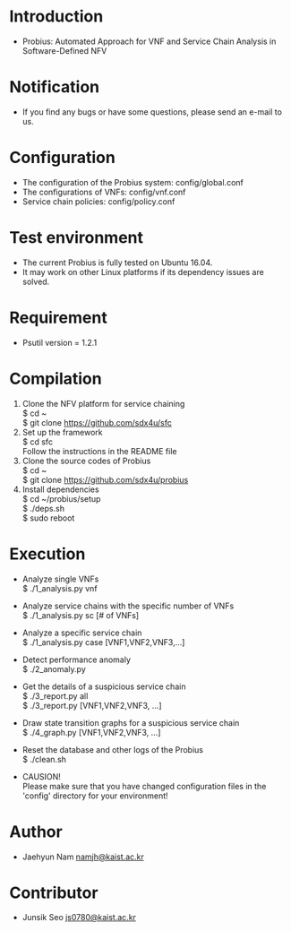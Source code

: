 # Introduction
- Probius: Automated Approach for VNF and Service Chain Analysis in Software-Defined NFV  

# Notification
- If you find any bugs or have some questions, please send an e-mail to us.  

# Configuration
- The configuration of the Probius system: config/global.conf  
- The configurations of VNFs: config/vnf.conf  
- Service chain policies: config/policy.conf  

# Test environment
- The current Probius is fully tested on Ubuntu 16.04.  
- It may work on other Linux platforms if its dependency issues are solved.  

# Requirement
- Psutil version = 1.2.1  

# Compilation
1. Clone the NFV platform for service chaining  
$ cd ~  
$ git clone https://github.com/sdx4u/sfc  
1. Set up the framework  
$ cd sfc  
Follow the instructions in the README file  
2. Clone the source codes of Probius  
$ cd ~  
$ git clone https://github.com/sdx4u/probius    
3. Install dependencies  
$ cd ~/probius/setup  
$ ./deps.sh  
$ sudo reboot  

# Execution
- Analyze single VNFs  
$ ./1\_analysis.py vnf  
- Analyze service chains with the specific number of VNFs  
$ ./1\_analysis.py sc [# of VNFs]  
- Analyze a specific service chain  
$ ./1\_analysis.py case [VNF1,VNF2,VNF3,...]  

- Detect performance anomaly  
$ ./2\_anomaly.py  

- Get the details of a suspicious service chain  
$ ./3\_report.py all  
$ ./3\_report.py [VNF1,VNF2,VNF3, ...]  

- Draw state transition graphs for a suspicious service chain  
$ ./4\_graph.py [VNF1,VNF2,VNF3, ...]  

- Reset the database and other logs of the Probius  
$ ./clean.sh  

- CAUSION!  
Please make sure that you have changed configuration files in the 'config' directory for your environment!  

# Author
- Jaehyun Nam <namjh@kaist.ac.kr>  

# Contributor
- Junsik Seo <js0780@kaist.ac.kr>  
